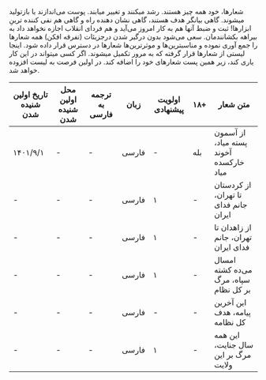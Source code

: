شعارها، خود همه چیز هستند. رشد میکنند و تغییر میابند. پوست می‌اندازند یا بازتولید میشوند. گاهی بیانگر هدف هستند، گاهی نشان دهنده راه و گاهی هم نفی کننده ترینِ ابزارها! 
ثبت و ضبط آنها هم به کار امروز می‌آید و هم فردای انقلاب اجازه نخواهد داد به بیراهه بکشانندمان. 
سعی می‌شود بدون درگیر شدن درجزیئات (تفرقه افکن) همه شعارها را جمع آوری نموده و مناسبترین‌ها و موثرترین‌ها شعارها در دسترس قرار داده شود.
اینجا لیستی از شعارها قرار گرفته که به مرور تکمیل میشوند. اگر کسی میتواند در این کار یاری کند، زیر همین پست شعارهای خود را اضافه کند. در اولین فرصت به لیست افزوده خواهد شد.



|  تاریخ اولین شنیده شدن | محل اولین شنیده شدن | ترجمه به فارسی | زبان | اولویت پیشنهادی | ۱۸+| متن شعار |
| ------------- | ------------- | ------------- | ------------- | ------------- | ------------- | ------------- |
|۱۴۰۱/۹/۱|-|-|فارسی|-|بله|از آسمون پسته میاد، آخوند خارکسده میاد|
|-|-|-|فارسی|۱|-|از کردستان تا تهران، جانم فدای ایران|
|-|-|-|فارسی|۱|-|از زاهدان تا تهران، جانم فدای ایران|
|-|-|-|فارسی|۱|-|امسال می‌ده کشته سپاه، مرگ بر کل نظام|
|-|-|-|فارسی|-|-|این آخرین پیامه، هدف کل نظامه|
|-|-|-|فارسی|۱|-|این همه سال جنایت، مرگ بر این ولایت|
